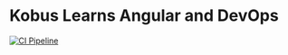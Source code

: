 # Kobus Learns Angular and DevOps

[![CI Pipeline](https://github.com/infinity-arc/Kobus-tour-of-heroes/actions/workflows/main.yml/badge.svg)](https://github.com/infinity-arc/Kobus-tour-of-heroes/actions/workflows/main.yml)
